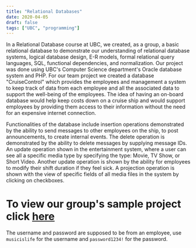 ```yaml
---
title: "Relational Databases"
date: 2020-04-05
draft: false
tags: ["UBC", "programming"]
---
```


In a Relational Database course at UBC, we created, as a group, a basic relational database to demonstrate our understanding of relational database systems, logical database design, E-R models, formal relational query languages, SQL, functional dependencies, and normalization. Our project was done using UBC's Computer Science department's Oracle database system and PHP. For our team project we created a database "CruiseControl" which provides the employees and management a system to keep track of data from each employee and all the associated data to support the well-being of the employees. The idea of having an on-board database would help keep costs down on a cruise ship and would support employees by providing them access to their information without the need for an expensive internet connection. 

Functionalities of the database include insertion operations demonstrated by the ability to send messages to other employees on the ship, to post announcements, to create internal events. The delete operation is demonstrated by the ability to delete messages by supplying message IDs. An update operation shown in the entertainment system, where a user can see all a specific media type by specifying the type: Movie, TV Show, or Short Video. Another update operation is shown by the ability for employees to modify their shift duration if they feel sick. A projection operation is shown with the view of specific fields of all media files in the system by clicking on checkboxes. 


# To view our group's sample project click [here](https://www.students.cs.ubc.ca/~chengt1/login.php)
The username and password are supposed to be from an employee, use `musicislife` for the username and `password1234!` for the password.
